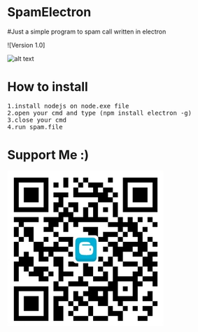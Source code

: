 # SpamElectron
#Just a simple program to spam call written in electron

![Version 1.0]

![alt text](https://github.com/FajarTheGGman/SpamElectron/blob/master/depencies/pict.png)

# How to install
<pre>
1.install nodejs on node.exe file
2.open your cmd and type (npm install electron -g)
3.close your cmd
4.run spam.file
</pre>

# Support Me :)
![donate](https://raw.githubusercontent.com/FajarTheGGman/F-Tools/master/.images/donate.jpeg)
